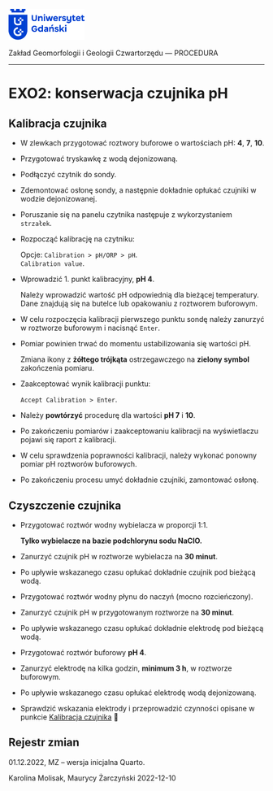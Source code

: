 
<div fig-alt="Logo: Uniwersytet Gdański" fig-align="left">

[<img src="images/log-ug_pl.png" width="150" />](https://geomorfologia.ug.edu.pl)

</div>

Zakład Geomorfologii i Geologii Czwartorzędu — PROCEDURA

------------------------------------------------------------------------

# EXO2: konserwacja czujnika pH

## Kalibracja czujnika

- W zlewkach przygotować roztwory buforowe o wartościach pH: **4**,
  **7**, **10**.

- Przygotować tryskawkę z wodą dejonizowaną.

- Podłączyć czytnik do sondy.

- Zdemontować osłonę sondy, a następnie dokładnie opłukać czujniki w
  wodzie dejonizowanej.

- Poruszanie się na panelu czytnika następuje z wykorzystaniem
  `strzałek`.

- Rozpocząć kalibrację na czytniku:

  Opcje: `Calibration > pH/ORP > pH`.  
  `Calibration value`.

- Wprowadzić 1. punkt kalibracyjny, **pH 4**.

  Należy wprowadzić wartość pH odpowiednią dla bieżącej temperatury.  
  Dane znajdują się na butelce lub opakowaniu z roztworem buforowym.

- W celu rozpoczęcia kalibracji pierwszego punktu sondę należy zanurzyć
  w roztworze buforowym i nacisnąć `Enter`.

- Pomiar powinien trwać do momentu ustabilizowania się wartości pH.

  Zmiana ikony z **żółtego trójkąta** ostrzegawczego na **zielony
  symbol** zakończenia pomiaru.

- Zaakceptować wynik kalibracji punktu:

  `Accept Calibration > Enter`.

- Należy **powtórzyć** procedurę dla wartości **pH 7** i **10**.

- Po zakończeniu pomiarów i zaakceptowaniu kalibracji na wyświetlaczu
  pojawi się raport z kalibracji.

- W celu sprawdzenia poprawności kalibracji, należy wykonać ponowny
  pomiar pH roztworów buforowych.

- Po zakończeniu procesu umyć dokładnie czujniki, zamontować osłonę.

## Czyszczenie czujnika

- Przygotować roztwór wodny wybielacza w proporcji 1:1.

  **Tylko wybielacze na bazie podchlorynu sodu NaClO.**

- Zanurzyć czujnik pH w roztworze wybielacza na **30 minut**.

- Po upływie wskazanego czasu opłukać dokładnie czujnik pod bieżącą
  wodą.

- Przygotować roztwór wodny płynu do naczyń (mocno rozcieńczony).

- Zanurzyć czujnik pH w przygotowanym roztworze na **30 minut**.

- Po upływie wskazanego czasu opłukać dokładnie elektrodę pod bieżącą
  wodą.

- Przygotować roztwór buforowy **pH 4**.

- Zanurzyć elektrodę na kilka godzin, **minimum 3 h**, w roztworze
  buforowym.

- Po upływie wskazanego czasu opłukać elektrodę wodą dejonizowaną.

- Sprawdzić wskazania elektrody i przeprowadzić czynności opisane w
  punkcie [Kalibracja czujnika](#kalibracja) 

## Rejestr zmian

01.12.2022, MZ – wersja inicjalna Quarto.

Karolina Molisak, Maurycy Żarczyński 2022-12-10
